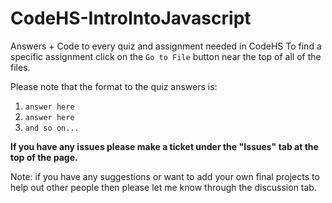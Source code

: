 # CodeHS-IntroIntoJavascript
Answers + Code to every quiz and assignment needed in CodeHS
To find a specific assignment click on the `Go to File` button near the top of all of the files.

Please note that the format to the quiz answers is: 
1. `answer here`
2. `answer here`
3. `and so on...`

**If you have any issues please make a ticket under the "Issues" tab at the top of the page.** 

Note: if you have any suggestions or want to add your own final projects to help out other people then please let me know through the discussion tab.
